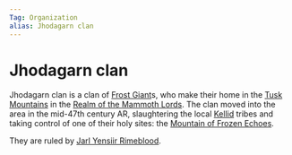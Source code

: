 ```yaml
---
Tag: Organization
alias: Jhodagarn clan
---
```

# Jhodagarn clan
Jhodagarn clan is a clan of [Frost Giant](questforthefrozenflame/docs/Backstory/NPCs/Monsters/Frost-Giant.md)s, who make their home in the [Tusk Mountains](questforthefrozenflame/docs/Backstory/Places/Geographical-Features/Tusk-Mountains.md) in the [Realm of the Mammoth Lords](questforthefrozenflame/docs/Backstory/Places/Realm-of-the-Mammoth-Lords.md). The clan moved into the area in the mid-47th century AR, slaughtering the local [Kellid](questforthefrozenflame/docs/Backstory/Notions/Kellid.md) tribes and taking control of one of their holy sites: the [Mountain of Frozen Echoes](questforthefrozenflame/docs/Backstory/Places/Geographical-Features/Mountain-of-Frozen-Echoes.md). 

They are ruled by [Jarl Yensiir Rimeblood](questforthefrozenflame/docs/Backstory/NPCs/Monsters/Invidivuals/Jarl-Yensiir-Rimeblood.md).
